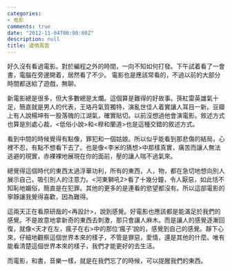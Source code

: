 ```yaml
---
categories:
- 电影
comments: true
date: "2012-11-04T00:00:00Z"
description: null
title: 邊境風雲
---
```

好久沒有看過電影。對於編程之外的時間，一向不知如何打發。下午試着看了一會書，電腦在旁邊開着，居然看了不少。
電影也是應該常看的，不過以前的大部分時間都送給了遊戲，無聊。

新電影總是很多，但大多數總是太爛。這個算是難得的好故事。孫紅雷英雄氣十足，簡直就是男人的代表，王珞丹氣質獨特，演亂世佳人着實讓人耳目一新。豆瓣上有人說楊坤有一股落魄的江湖氣，確實貼切。以前沒想過他會演電影。敘述方式也算是別處心裁，<低俗小說>和<穆和蘭道>也是這種交錯的敘述方式。

看到中間的時候覺得有點像<Leon>，罪犯和一個姑娘。所以似乎能看到那悲傷的結局，心裡不忍，有點不想看下去了。也是像<李米的猜想>中那樣真實，痛苦而讓人無法逃避的現實，赤裸裸地展現在你的面前，壓的讓人喘不過氣來。

總覺得這個時代的東西太過浮華功利，所有的東西，人，物，都在急切地想向別人展示自己，吸引別人的注意力。<河東獅吼2>看了十幾分鐘，令人厭惡，如此恬不知恥地媚俗，簡直是在犯罪。其他的更多的是連看的慾望都沒有。所以這部電影的寧靜讓我覺得喜歡，因為難得。

這兩天正在看原研哉的<再設計>，說到感覺。好電影也應該都是能滿足於我們的感覺。不是故意地拿新奇的東西去刺激，那只會讓人麻木。而是讓人的感覺逐漸回復，就像<天才在左，瘋子在右>中的那位‘瘋子’說的，感覺到自己的感覺。靜下心來，仔細地觀察這個世界本來的樣子，不管是罪惡，愛情，還是其他的什麼。唯有能看清楚這個世界本來的樣子，我們才能更好的去生活。

而電影，和書，音樂一樣，就是在我們忘了的時候，可以提醒我們的東西。
